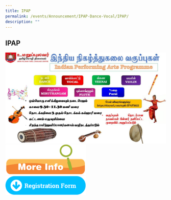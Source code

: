 ```yaml
---
title: IPAP
permalink: /events/Announcement/IPAP-Dance-Vocal/IPAP/
description: ""
---
```

## IPAP 


<a href="https://docs.google.com/forms/d/e/1FAIpQLSfCi_Kzajtl9p-kIHlban8C_5txGMxKQflbhUMCTqh4nrYrPg/viewform">
<img alt="" src="/images/2022_IPAP-Slide-for-Publicizing_edit-1024x576.jpeg"></a>


<a href="https://uptlc.moe.edu.sg/wp-content/uploads/2021/11/CCA-Regi-Info.pdf">
<img style="width: 50%;" src="/images/More-Info-1024x389.png"></a>

<br>

<a href="https://docs.google.com/forms/d/e/1FAIpQLSfCi_Kzajtl9p-kIHlban8C_5txGMxKQflbhUMCTqh4nrYrPg/viewform">
<img style="width: 50%;" src="/images/Registration_Form_BVC.png"></a>